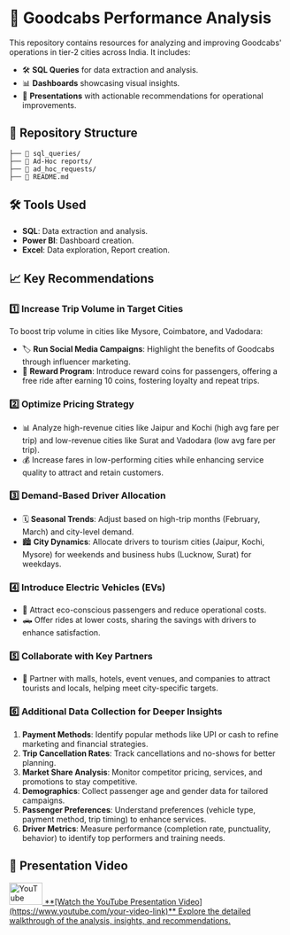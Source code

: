 # 🚖 Goodcabs Performance Analysis

This repository contains resources for analyzing and improving Goodcabs' operations in tier-2 cities across India. It includes:

- 🛠️ **SQL Queries** for data extraction and analysis.
- 📊 **Dashboards** showcasing visual insights.
- 📑 **Presentations** with actionable recommendations for operational improvements.

## 📁 Repository Structure
```
├── 📂 sql_queries/                  
├── 📂 Ad-Hoc reports/                       
├── 📂 ad_hoc_requests/              
├── 📄 README.md                     
```

## 🛠️ Tools Used
- **SQL**: Data extraction and analysis.
- **Power BI**: Dashboard creation.
- **Excel**: Data exploration, Report creation.

## 📈 Key Recommendations

### 1️⃣ Increase Trip Volume in Target Cities
To boost trip volume in cities like Mysore, Coimbatore, and Vadodara:
- 🏷️ **Run Social Media Campaigns**: Highlight the benefits of Goodcabs through influencer marketing.
- 🎁 **Reward Program**: Introduce reward coins for passengers, offering a free ride after earning 10 coins, fostering loyalty and repeat trips.

### 2️⃣ Optimize Pricing Strategy
- 📊 Analyze high-revenue cities like Jaipur and Kochi (high avg fare per trip) and low-revenue cities like Surat and Vadodara (low avg fare per trip).
- 💰 Increase fares in low-performing cities while enhancing service quality to attract and retain customers.

### 3️⃣ Demand-Based Driver Allocation
- 🗓️ **Seasonal Trends**: Adjust based on high-trip months (February, March) and city-level demand.
- 🏙️ **City Dynamics**: Allocate drivers to tourism cities (Jaipur, Kochi, Mysore) for weekends and business hubs (Lucknow, Surat) for weekdays.

### 4️⃣ Introduce Electric Vehicles (EVs)
- 🌱 Attract eco-conscious passengers and reduce operational costs.
- 🛻 Offer rides at lower costs, sharing the savings with drivers to enhance satisfaction.

### 5️⃣ Collaborate with Key Partners
- 🏨 Partner with malls, hotels, event venues, and companies to attract tourists and locals, helping meet city-specific targets.

### 6️⃣ Additional Data Collection for Deeper Insights
1. **Payment Methods**: Identify popular methods like UPI or cash to refine marketing and financial strategies.
2. **Trip Cancellation Rates**: Track cancellations and no-shows for better planning.
3. **Market Share Analysis**: Monitor competitor pricing, services, and promotions to stay competitive.
4. **Demographics**: Collect passenger age and gender data for tailored campaigns.
5. **Passenger Preferences**: Understand preferences (vehicle type, payment method, trip timing) to enhance services.
6. **Driver Metrics**: Measure performance (completion rate, punctuality, behavior) to identify top performers and training needs.

## 🎥 Presentation Video
<a href="https://www.youtube.com/your-video-link" target="_blank">
  <img src="https://upload.wikimedia.org/wikipedia/commons/4/42/YouTube_icon_%282013-2017%29.png" alt="YouTube Presentation Video" width="60" height="40">
**[Watch the YouTube Presentation Video](https://www.youtube.com/your-video-link)**  
Explore the detailed walkthrough of the analysis, insights, and recommendations.





